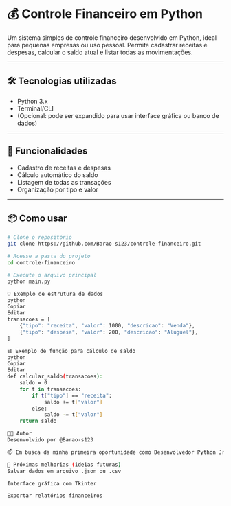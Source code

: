 # 💰 Controle Financeiro em Python

Um sistema simples de controle financeiro desenvolvido em Python, ideal para pequenas empresas ou uso pessoal. Permite cadastrar receitas e despesas, calcular o saldo atual e listar todas as movimentações.

---

## 🛠️ Tecnologias utilizadas
- Python 3.x
- Terminal/CLI
- (Opcional: pode ser expandido para usar interface gráfica ou banco de dados)

---

## 🚀 Funcionalidades

- Cadastro de receitas e despesas
- Cálculo automático do saldo
- Listagem de todas as transações
- Organização por tipo e valor

---

## 📦 Como usar

```bash
# Clone o repositório
git clone https://github.com/Barao-s123/controle-financeiro.git

# Acesse a pasta do projeto
cd controle-financeiro

# Execute o arquivo principal
python main.py

💡 Exemplo de estrutura de dados
python
Copiar
Editar
transacoes = [
    {"tipo": "receita", "valor": 1000, "descricao": "Venda"},
    {"tipo": "despesa", "valor": 200, "descricao": "Aluguel"},
]

📊 Exemplo de função para cálculo de saldo
python
Copiar
Editar
def calcular_saldo(transacoes):
    saldo = 0
    for t in transacoes:
        if t["tipo"] == "receita":
            saldo += t["valor"]
        else:
            saldo -= t["valor"]
    return saldo

👨‍💻 Autor
Desenvolvido por @Barao-s123

📫 Em busca da minha primeira oportunidade como Desenvolvedor Python Jr 🚀

📌 Próximas melhorias (ideias futuras)
Salvar dados em arquivo .json ou .csv

Interface gráfica com Tkinter

Exportar relatórios financeiros
